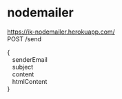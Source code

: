 # nodemailer

https://ik-nodemailer.herokuapp.com/  
POST /send

{  
&nbsp;&nbsp; senderEmail  
&nbsp;&nbsp; subject  
&nbsp;&nbsp; content  
&nbsp;&nbsp; htmlContent  
}
